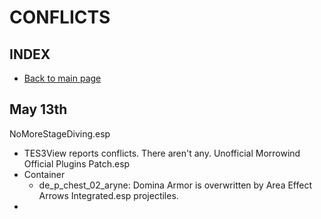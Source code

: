 # CONFLICTS

## INDEX

- [Back to main page](https://github.com/Sigourn/morrowind-improved/blob/master/readme.md)

## May 13th

NoMoreStageDiving.esp
- TES3View reports conflicts. There aren't any.
Unofficial Morrowind Official Plugins Patch.esp
- Container
  - de_p_chest_02_aryne: Domina Armor is overwritten by Area Effect Arrows Integrated.esp projectiles.
- 
